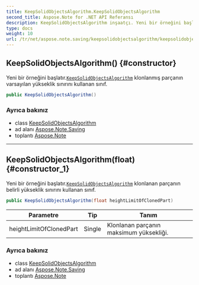 ```yaml
---
title: KeepSolidObjectsAlgorithm.KeepSolidObjectsAlgorithm
second_title: Aspose.Note for .NET API Referansı
description: KeepSolidObjectsAlgorithm inşaatçı. Yeni bir örneğini başlatır.KeepSolidObjectsAlgorithm klonlanmış parçanın varsayılan yükseklik sınırını kullanan sınıf.
type: docs
weight: 10
url: /tr/net/aspose.note.saving/keepsolidobjectsalgorithm/keepsolidobjectsalgorithm/
---
```

## KeepSolidObjectsAlgorithm() {#constructor}

Yeni bir örneğini başlatır.[`KeepSolidObjectsAlgorithm`](../) klonlanmış parçanın varsayılan yükseklik sınırını kullanan sınıf.

```csharp
public KeepSolidObjectsAlgorithm()
```

### Ayrıca bakınız

* class [KeepSolidObjectsAlgorithm](../)
* ad alanı [Aspose.Note.Saving](../../keepsolidobjectsalgorithm/)
* toplantı [Aspose.Note](../../../)

---

## KeepSolidObjectsAlgorithm(float) {#constructor_1}

Yeni bir örneğini başlatır.[`KeepSolidObjectsAlgorithm`](../) klonlanan parçanın belirli yükseklik sınırını kullanan sınıf.

```csharp
public KeepSolidObjectsAlgorithm(float heightLimitOfClonedPart)
```

| Parametre | Tip | Tanım |
| --- | --- | --- |
| heightLimitOfClonedPart | Single | Klonlanan parçanın maksimum yüksekliği. |

### Ayrıca bakınız

* class [KeepSolidObjectsAlgorithm](../)
* ad alanı [Aspose.Note.Saving](../../keepsolidobjectsalgorithm/)
* toplantı [Aspose.Note](../../../)


